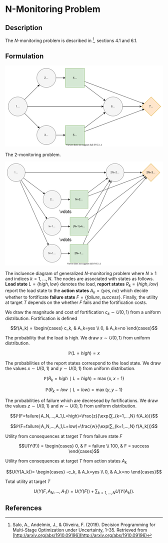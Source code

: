 # N-Monitoring Problem
## Description
The $N$-monitoring problem is described in [^1], sections 4.1 and 6.1.


## Formulation
![](figures/2-monitoring.svg)

The $2$-monitoring problem.

![](figures/n-monitoring.svg)

The incluence diagram of generalized $N$-monitoring problem where $N≥1$ and indices $k=1,...,N.$ The nodes are associated with states as follows. **Load state** $L=\{high, low\}$ denotes the load, **report states** $R_k=\{high, low\}$ report the load state to the **action states** $A_k=\{yes, no\}$ which decide whether to fortificate **failure state** $F=\{failure, success\}.$ Finally, the utility at target $T$ depends on the whether $F$ fails and the fortification costs.

We draw the magnitude and cost of fortification $c_k∼U(0,1)$ from a uniform distribution. Fortification is defined

$$f(A_k) =
\begin{cases}
c_k, & A_k=yes \\
0, & A_k=no
\end{cases}$$

The probability that the load is high. We draw $x∼U(0,1)$ from uniform distribution.

$$ℙ(L=high)=x$$

The probabilities of the report states correspond to the load state. We draw the values $x∼U(0,1)$ and $y∼U(0,1)$ from uniform distribution.

$$ℙ(R_k=high∣L=high)=\max\{x,x-1\}$$

$$ℙ(R_k=low∣L=low)=\max\{y,y-1\}$$

The probabilities of failure which are decresead by fortifications. We draw the values $z∼U(0,1)$ and $w∼U(0,1)$ from uniform distribution.

$$ℙ(F=failure∣A_N,...,A_1,L=high)=\frac{z}{\exp(∑_{k=1,...,N} f(A_k))}$$

$$ℙ(F=failure∣A_N,...,A_1,L=low)=\frac{w}{\exp(∑_{k=1,...,N} f(A_k))}$$

Utility from consequences at target $T$ from failure state $F$

$$U(Y(F)) =
\begin{cases}
0, & F = failure \\
100, & F = success
\end{cases}$$

Utility from consequences at target $T$ from action states $A_k$

$$U(Y(A_k))=
\begin{cases}
-c_k, & A_k=yes \\
0, & A_k=no
\end{cases}$$

Total utility at target $T$

$$U(Y(F,A_N,...,A_1))=U(Y(F))+∑_{k=1,...,N} U(Y(A_k)).$$


## References
[^1]: Salo, A., Andelmin, J., & Oliveira, F. (2019). Decision Programming for Multi-Stage Optimization under Uncertainty, 1–35. Retrieved from [http://arxiv.org/abs/1910.09196](http://arxiv.org/abs/1910.09196)
